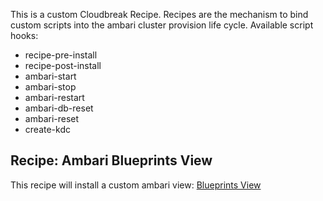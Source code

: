 This is a custom Cloudbreak Recipe. Recipes are the mechanism to bind custom scripts 
into the ambari cluster provision life cycle. Available script hooks:

- recipe-pre-install
- recipe-post-install
- ambari-start
- ambari-stop
- ambari-restart
- ambari-db-reset
- ambari-reset
- create-kdc

## Recipe: Ambari Blueprints View

This recipe will install a custom ambari view: [Blueprints View](https://github.com/hortonworks-gallery/ambari-blueprints-view)


